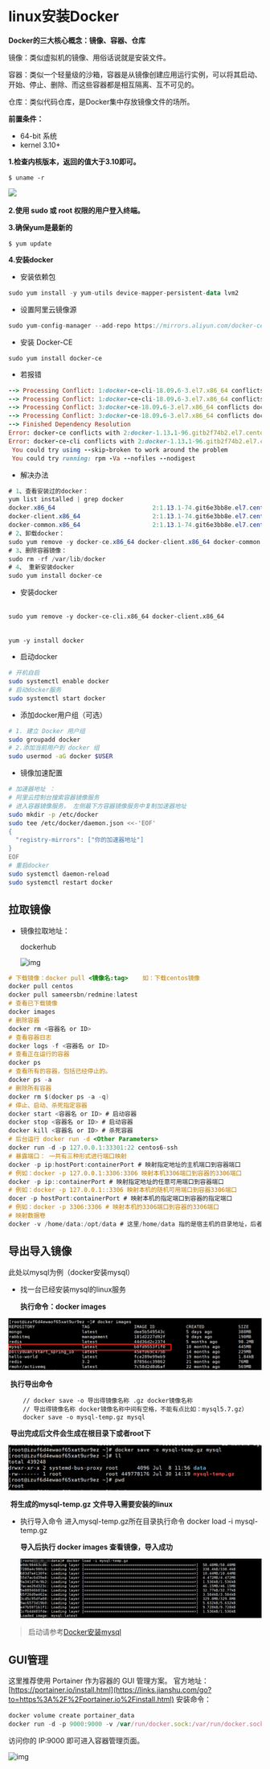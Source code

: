 # linux安装Docker

**Docker的三大核心概念：镜像、容器、仓库**

镜像：类似虚拟机的镜像、用俗话说就是安装文件。

容器：类似一个轻量级的沙箱，容器是从镜像创建应用运行实例，可以将其启动、开始、停止、删除、而这些容器都是相互隔离、互不可见的。

仓库：类似代码仓库，是Docker集中存放镜像文件的场所。

**前置条件：**

- 64-bit 系统
- kernel 3.10+

**1.检查内核版本，返回的值大于3.10即可。**

```
$ uname -r
```

![](..\..\imageFiles\image-20200730091701685.png)

**2.使用 sudo 或 root 权限的用户登入终端。**

**3.确保yum是最新的**

```
$ yum update
```

**4.安装docker**

- 安装依赖包

```kotlin
sudo yum install -y yum-utils device-mapper-persistent-data lvm2 
```

- 设置阿里云镜像源

```csharp
sudo yum-config-manager --add-repo https://mirrors.aliyun.com/docker-ce/linux/centos/docker-ce.repo 
```

- 安装 Docker-CE

```undefined
sudo yum install docker-ce
```

- 若报错

```ruby
--> Processing Conflict: 1:docker-ce-cli-18.09.6-3.el7.x86_64 conflicts docker
--> Processing Conflict: 1:docker-ce-cli-18.09.6-3.el7.x86_64 conflicts docker-io
--> Processing Conflict: 3:docker-ce-18.09.6-3.el7.x86_64 conflicts docker
--> Processing Conflict: 3:docker-ce-18.09.6-3.el7.x86_64 conflicts docker-io
--> Finished Dependency Resolution
Error: docker-ce conflicts with 2:docker-1.13.1-96.gitb2f74b2.el7.centos.x86_64
Error: docker-ce-cli conflicts with 2:docker-1.13.1-96.gitb2f74b2.el7.centos.x86_64
 You could try using --skip-broken to work around the problem
 You could try running: rpm -Va --nofiles --nodigest
```

- 解决办法

```csharp
# 1、查看安装过的docker：
yum list installed | grep docker
docker.x86_64                           2:1.13.1-74.git6e3bb8e.el7.centos
docker-client.x86_64                    2:1.13.1-74.git6e3bb8e.el7.centos
docker-common.x86_64                    2:1.13.1-74.git6e3bb8e.el7.centos
# 2、卸载docker：
sudo yum remove -y docker-ce.x86_64 docker-client.x86_64 docker-common.x86_64
# 3、删除容器镜像：
sudo rm -rf /var/lib/docker
# 4、 重新安装docker
sudo yum install docker-ce
```

- 安装docker

```

sudo yum remove -y docker-ce-cli.x86_64 docker-client.x86_64 


yum -y install docker
```

- 启动docker

```bash
# 开机自启
sudo systemctl enable docker 
# 启动docker服务  
sudo systemctl start docker
```

- 添加docker用户组（可选）

```bash
# 1. 建立 Docker 用户组
sudo groupadd docker
# 2.添加当前用户到 docker 组
sudo usermod -aG docker $USER
```

- 镜像加速配置

```bash
# 加速器地址 ：
# 阿里云控制台搜索容器镜像服务
# 进入容器镜像服务， 左侧最下方容器镜像服务中复制加速器地址
sudo mkdir -p /etc/docker
sudo tee /etc/docker/daemon.json <<-'EOF'
{
  "registry-mirrors": ["你的加速器地址"]
}
EOF
# 重启docker
sudo systemctl daemon-reload
sudo systemctl restart docker
```

## 拉取镜像

- 镜像拉取地址：
  
  dockerhub 
  
  ![img](https:////upload-images.jianshu.io/upload_images/9494436-2a2035d70223703e.png?imageMogr2/auto-orient/strip|imageView2/2/w/1200/format/webp)

```objectivec
# 下载镜像：docker pull <镜像名:tag>    如：下载centos镜像
docker pull centos
docker pull sameersbn/redmine:latest
# 查看已下载镜像
docker images
# 删除容器
docker rm <容器名 or ID>
# 查看容器日志
docker logs -f <容器名 or ID>
# 查看正在运行的容器
docker ps
# 查看所有的容器，包括已经停止的。
docker ps -a 
# 删除所有容器
docker rm $(docker ps -a -q)
# 停止、启动、杀死指定容器
docker start <容器名 or ID> # 启动容器
docker stop <容器名 or ID> # 启动容器
docker kill <容器名 or ID> # 杀死容器
# 后台运行 docker run -d <Other Parameters>
docker run -d -p 127.0.0.1:33301:22 centos6-ssh
# 暴露端口： 一共有三种形式进行端口映射
docker -p ip:hostPort:containerPort # 映射指定地址的主机端口到容器端口
# 例如：docker -p 127.0.0.1:3306:3306 映射本机3306端口到容器的3306端口
docker -p ip::containerPort # 映射指定地址的任意可用端口到容器端口
# 例如：docker -p 127.0.0.1::3306 映射本机的随机可用端口到容器3306端口
docer -p hostPort:containerPort # 映射本机的指定端口到容器的指定端口
# 例如：docker -p 3306:3306 # 映射本机的3306端口到容器的3306端口
# 映射数据卷
docker -v /home/data:/opt/data # 这里/home/data 指的是宿主机的目录地址，后者则是容器的目录地址
```

## 导出导入镜像

此处以mysql为例（docker安装mysql）

* 找一台已经安装mysql的linux服务 
  
  **执行命令：docker images**

<img src="..\..\imageFiles\image-20200730144620164.png" alt="image-20200730144620164" style="zoom: 70%;" />

​        **执行导出命令**

```
    // docker save -o 导出得镜像名称 .gz docker镜像名称
    // 导出得镜像名称 docker镜像名称中间有空格，不能有点比如：mysql5.7.gz）
    docker save -o mysql-temp.gz mysql
```

​        **导出完成后文件会生成在根目录下或者root下**

<img src="..\..\imageFiles\image-20200730144933735.png" alt="image-20200730144933735" style="zoom:80%;" />

​        **将生成的mysql-temp.gz 文件导入需要安装的linux**

- 执行导入命令 进入mysql-temp.gz所在目录执行命令 docker load -i mysql-temp.gz
  
  **导入后执行 docker images 查看镜像，导入成功**
  
  <img src="..\..\imageFiles\image-20200730145408718.png" alt="image-20200730145408718" style="zoom:80%;" />

> 启动请参考[Docker安装mysql](Docker安装mysql)

## GUI管理

这里推荐使用 Portainer 作为容器的 GUI 管理方案。
 官方地址：[https://portainer.io/install.html](https://links.jianshu.com/go?to=https%3A%2F%2Fportainer.io%2Finstall.html)
 安装命令：

```jsx
docker volume create portainer_data
docker run -d -p 9000:9000 -v /var/run/docker.sock:/var/run/docker.sock -v portainer_data:/data portainer/portainer
```

访问你的 IP:9000 即可进入容器管理页面。

![img](..\..\imageFiles\aaaaaaaaaa.png)
